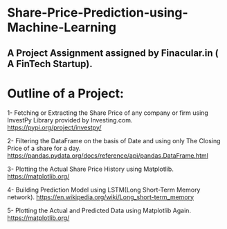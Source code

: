 # Share-Price-Prediction-using-Machine-Learning
## A Project Assignment assigned by Finacular.in ( A FinTech Startup).

# Outline of a Project:

1- Fetching or Extracting the Share Price of any company or firm using InvestPy Library provided by Investing.com.
   https://pypi.org/project/investpy/
  
2- Filtering the DataFrame on the basis of Date and using only The Closing Price of a share for a day.
   https://pandas.pydata.org/docs/reference/api/pandas.DataFrame.html

3- Plotting the Actual Share Price History using Matplotlib.
   https://matplotlib.org/

4- Building Prediction Model using LSTM(Long Short-Term Memory network).
   https://en.wikipedia.org/wiki/Long_short-term_memory

5- Plotting the Actual and Predicted Data using Matplotlib Again.
   https://matplotlib.org/   

